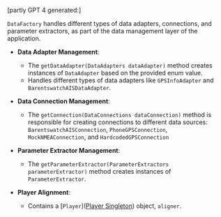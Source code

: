 \[partly GPT 4 generated:\]

`DataFactory` handles different types of data adapters, connections, and parameter extractors, as part of the data management layer of the application.

- **Data Adapter Management**:
    
    - The `getDataAdapter(DataAdapters dataAdapter)` method creates instances of `DataAdapter` based on the provided enum value.
    - Handles different types of data adapters like `GPSInfoAdapter` and `BarentswatchAISDataAdapter`.
- **Data Connection Management**:
    
    - The `getConnection(DataConnections dataConnection)` method is responsible for creating connections to different data sources:  
        `BarentswatchAISConnection`, `PhoneGPSConnection`, `MockNMEAConnection`, and `HardcodedGPSConnection`
- **Parameter Extractor Management**:
    
    - The `getParameterExtractor(ParameterExtractors parameterExtractor)` method creates instances of `ParameterExtractor`.
- **Player Alignment**:
    
    - Contains a \[`Player`\]([Player Singleton](:/dc1b534a3d4244cea0f10cf7901b8738)) object, `aligner`.

&nbsp;
